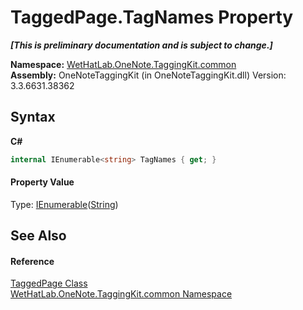 # TaggedPage.TagNames Property 
 _**\[This is preliminary documentation and is subject to change.\]**_

**Namespace:**&nbsp;<a href="bcdbab9c-63d1-48a4-6937-af53fb8d9a55">WetHatLab.OneNote.TaggingKit.common</a><br />**Assembly:**&nbsp;OneNoteTaggingKit (in OneNoteTaggingKit.dll) Version: 3.3.6631.38362

## Syntax

**C#**<br />
``` C#
internal IEnumerable<string> TagNames { get; }
```


#### Property Value
Type: <a href="http://msdn2.microsoft.com/en-us/library/9eekhta0" target="_blank">IEnumerable</a>(<a href="http://msdn2.microsoft.com/en-us/library/s1wwdcbf" target="_blank">String</a>)

## See Also


#### Reference
<a href="8ece46e2-d9ee-9847-5b1f-0093ae8ed9c2">TaggedPage Class</a><br /><a href="bcdbab9c-63d1-48a4-6937-af53fb8d9a55">WetHatLab.OneNote.TaggingKit.common Namespace</a><br />